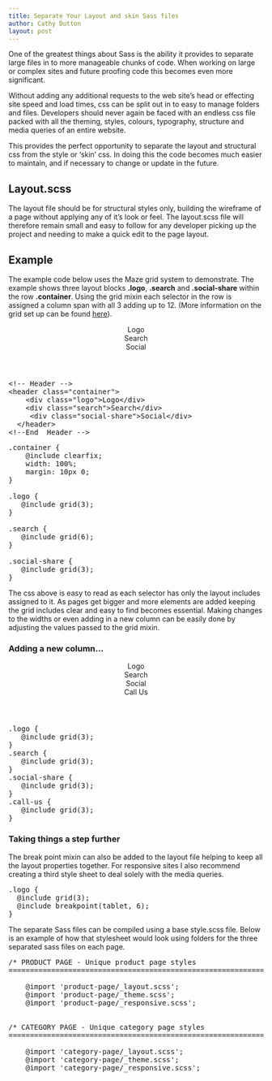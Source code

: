 ```yaml
---
title: Separate Your Layout and skin Sass files
author: Cathy Dutton
layout: post
---
```

One of the greatest things about Sass is the ability it provides to separate large files in to more manageable chunks of code. When working on large or complex sites and future proofing code this becomes even more significant.

Without adding any additional requests to the web site&#8217;s head or effecting site speed and load times, css can be split out in to easy to manage folders and files. Developers should never again be faced with an endless css file packed with all the theming, styles, colours, typography, structure and media queries of an entire website.

This provides the perfect opportunity to separate the layout and structural css from the style or &#8216;skin&#8217; css. In doing this the code becomes much easier to maintain, and if necessary to change or update in the future.

<h2 class="heading">Layout.scss </h2>

The layout file should be for structural styles only, building the wireframe of a page without applying any of it&#8217;s look or feel. The layout.scss file will therefore remain small and easy to follow for any developer picking up the project and needing to make a quick edit to the page layout.

<h2 class="heading">Example</h2>

The example code below uses the Maze grid system to demonstrate. The example shows three layout blocks **.logo**, **.search** and **.social-share** within the row **.container**. Using the grid mixin each selector in the row is assigned a column span with all 3 adding up to 12. (More information on the grid set up can be found <a href="http://www.cathydutton.co.uk/css/maze-responsive-grid-framework" title="Maze - Sass grid system" target="_blank">here</a>).

<header class="container">

<div class="demo-logoo">
  Logo
</div>

<div class="demo-searchh">
  Search
</div>

<div class="demo-social-share">
  Social
</div></header>

<pre class="wp-code-highlight prettyprint">
&lt;!-- Header --&gt;
&lt;header class="container"&gt;
    &lt;div class="logo"&gt;Logo&lt;/div&gt;
    &lt;div class="search"&gt;Search&lt;/div&gt;
     &lt;div class="social-share"&gt;Social&lt;/div&gt;
  &lt;/header&gt;
&lt;!--End  Header --&gt;
</pre>

<pre class="wp-code-highlight prettyprint">
.container {
	@include clearfix;
	width: 100%;
	margin: 10px 0;
}

.logo {
   @include grid(3);
}

.search {
   @include grid(6);
}

.social-share {
   @include grid(3);
}
</pre>

The css above is easy to read as each selector has only the layout includes assigned to it. As pages get bigger and more elements are added keeping the grid includes clear and easy to find becomes essential. Making changes to the widths or even adding in a new column can be easily done by adjusting the values passed to the grid mixin.

<h3 class="heading">Adding a new column&#8230; </h3>
<header class="container">

<div class="demo-logoo">
  Logo
</div>

<div class="demo2-search">
  Search
</div>

<div class="demo2-social-share">
  Social
</div>

<div class="demo2-call-us">
  Call Us
</div></header>

<pre class="wp-code-highlight prettyprint">
.logo {
   @include grid(3);
}
.search {
   @include grid(3);
}
.social-share {
   @include grid(3);
}
.call-us {
   @include grid(3);
}
</pre>

<h3 class="heading">Taking things a step further </h3>

The break point mixin can also be added to the layout file helping to keep all the layout properties together. For responsive sites I also recommend creating a third style sheet to deal solely with the media queries.

<pre class="wp-code-highlight prettyprint">
.logo {
  @include grid(3);
  @include breakpoint(tablet, 6);
}
</pre>

The separate Sass files can be compiled using a base style.scss file. Below is an example of how that stylesheet would look using folders for the three separated sass files on each page.

<pre class="wp-code-highlight prettyprint">/* PRODUCT PAGE - Unique product page styles
========================================================================== */

	@import &#039;product-page/_layout.scss&#039;;
	@import &#039;product-page/_theme.scss&#039;;
	@import &#039;product-page/_responsive.scss&#039;;


/* CATEGORY PAGE - Unique category page styles
========================================================================== */

	@import &#039;category-page/_layout.scss&#039;;
	@import &#039;category-page/_theme.scss&#039;;
	@import &#039;category-page/_responsive.scss&#039;;

</pre>
